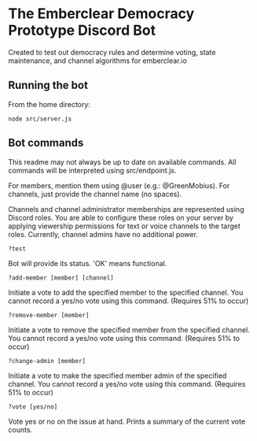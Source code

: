 # The Emberclear Democracy Prototype Discord Bot
Created to test out democracy rules and determine voting, state maintenance, and channel algorithms for emberclear.io

## Running the bot
From the home directory:
```
node src/server.js
```

## Bot commands
This readme may not always be up to date on available commands. All commands will be interpreted using src/endpoint.js.

For members, mention them using @user (e.g.: @GreenMobius).
For channels, just provide the channel name (no spaces).

Channels and channel administrator memberships are represented using Discord roles. You are able to configure these roles on your server by applying viewership permissions for text or voice channels to the target roles. Currently, channel admins have no additional power.

```
?test
```
Bot will provide its status. 'OK' means functional.

```
?add-member [member] [channel]
```
Initiate a vote to add the specified member to the specified channel. You cannot record a yes/no vote using this command. (Requires 51% to occur)

```
?remove-member [member]
```
Initiate a vote to remove the specified member from the specified channel. You cannot record a yes/no vote using this command. (Requires 51% to occur)

```
?change-admin [member]
```
Initiate a vote to make the specified member admin of the specified channel. You cannot record a yes/no vote using this command. (Requires 51% to occur)

```
?vote [yes/no]
```
Vote yes or no on the issue at hand. Prints a summary of the current vote counts.